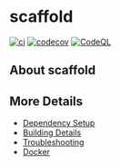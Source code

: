 # scaffold

[![ci](https://github.com/gavwyh/scaffold/actions/workflows/ci.yml/badge.svg)](https://github.com/gavwyh/scaffold/actions/workflows/ci.yml)
[![codecov](https://codecov.io/gh/gavwyh/scaffold/branch/main/graph/badge.svg)](https://codecov.io/gh/gavwyh/scaffold)
[![CodeQL](https://github.com/gavwyh/scaffold/actions/workflows/codeql-analysis.yml/badge.svg)](https://github.com/gavwyh/scaffold/actions/workflows/codeql-analysis.yml)

## About scaffold



## More Details

 * [Dependency Setup](README_dependencies.md)
 * [Building Details](README_building.md)
 * [Troubleshooting](README_troubleshooting.md)
 * [Docker](README_docker.md)

